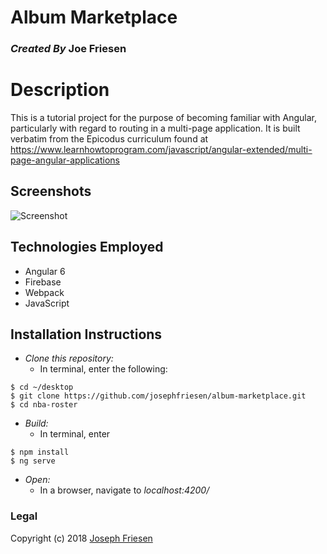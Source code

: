# Album Marketplace

### _Created By_ **Joe Friesen**

# Description

This is a tutorial project for the purpose of becoming familiar with Angular, particularly with regard to routing in a multi-page application. It is built verbatim from the Epicodus curriculum found at https://www.learnhowtoprogram.com/javascript/angular-extended/multi-page-angular-applications

## Screenshots

![Screenshot](./src/assets/screenshot.png)

## Technologies Employed

* Angular 6
* Firebase
* Webpack
* JavaScript

## Installation Instructions

* *Clone this repository:*
  * In terminal, enter the following:
```
$ cd ~/desktop
$ git clone https://github.com/josephfriesen/album-marketplace.git
$ cd nba-roster
```
* *Build:*
  * In terminal, enter
```
$ npm install
$ ng serve
```
* *Open:*
  * In a browser, navigate to *localhost:4200/*

### Legal

Copyright (c) 2018 [Joseph Friesen](mailto:friesen.josephc@gmail.com)
